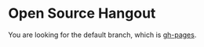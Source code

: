 # Open Source Hangout

You are looking for the default branch,
which is [gh-pages](https://github.com/EndangeredMassa/open-source-hangout).
